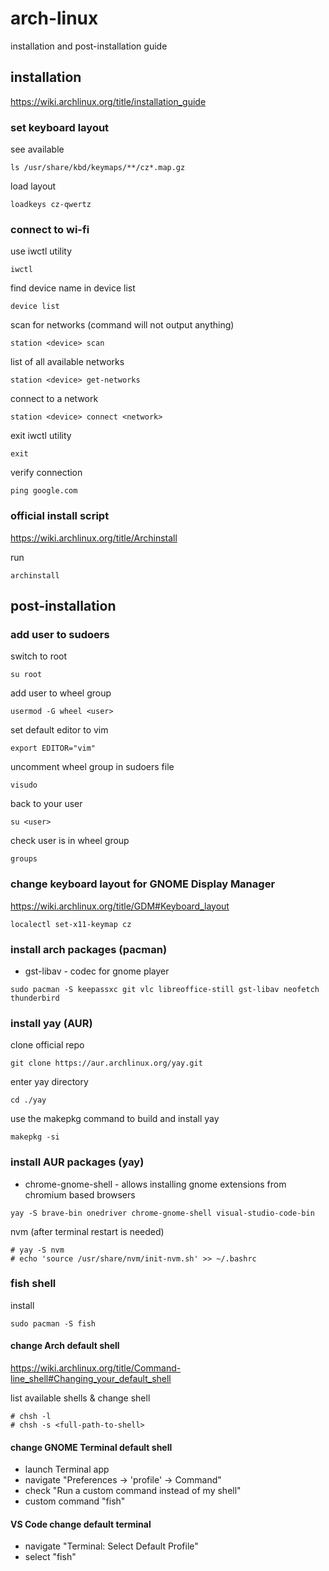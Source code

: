 # arch-linux

installation and post-installation guide

## installation
https://wiki.archlinux.org/title/installation_guide

### set keyboard layout 
see available
```
ls /usr/share/kbd/keymaps/**/cz*.map.gz
```
load layout
```
loadkeys cz-qwertz
```

### connect to wi-fi
use iwctl utility
```
iwctl
```

find device name in device list
```
device list
```

scan for networks (command will not output anything)
```
station <device> scan
```

list of all available networks
```
station <device> get-networks
```

connect to a network
```
station <device> connect <network>
```

exit iwctl utility
```
exit
```

verify connection
```
ping google.com
```

###  official install script
https://wiki.archlinux.org/title/Archinstall

run
```
archinstall
```
## post-installation

### add user to sudoers

switch to root
```
su root
```

add user to wheel group
```
usermod -G wheel <user>
```

set default editor to vim
```
export EDITOR="vim"
```

uncomment wheel group in sudoers file
```
visudo
```

back to your user
```
su <user>
```

check user is in wheel group
```
groups
```

### change keyboard layout for GNOME Display Manager
https://wiki.archlinux.org/title/GDM#Keyboard_layout
```
localectl set-x11-keymap cz
```

### install arch packages (pacman)
- gst-libav - codec for gnome player
```
sudo pacman -S keepassxc git vlc libreoffice-still gst-libav neofetch thunderbird
```

### install yay (AUR)

clone official repo
```
git clone https://aur.archlinux.org/yay.git
```

enter yay directory
```
cd ./yay
```

use the makepkg command to build and install yay
```
makepkg -si
```

### install AUR packages (yay)
- chrome-gnome-shell - allows installing gnome extensions from chromium based browsers
```
yay -S brave-bin onedriver chrome-gnome-shell visual-studio-code-bin
```
nvm (after terminal restart is needed)
```
# yay -S nvm
# echo 'source /usr/share/nvm/init-nvm.sh' >> ~/.bashrc
```

### fish shell
install
```
sudo pacman -S fish
```
#### change Arch default shell

https://wiki.archlinux.org/title/Command-line_shell#Changing_your_default_shell

list available shells & change shell
```
# chsh -l
# chsh -s <full-path-to-shell>
```

#### change GNOME Terminal default shell
- launch Terminal app 
- navigate "Preferences -> 'profile' -> Command"
- check "Run a custom command instead of my shell"
- custom command "fish"

#### VS Code change default terminal
- navigate "Terminal: Select Default Profile"
- select "fish"



